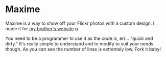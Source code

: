 Maxime
============

Maxime is a way to show off your Flickr photos with a custom design. I made it for [my brother's website](http://maximetestu.com/).g

You need to be a programmer to use it as the code is, err… "quick and dirty." It's really simple to understand and to modify to suit your needs though. As you can see the number of lines is extremely low. Fork it baby!